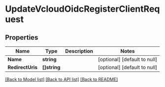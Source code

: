 # UpdateVcloudOidcRegisterClientRequest

## Properties
Name | Type | Description | Notes
------------ | ------------- | ------------- | -------------
**Name** | **string** |  | [optional] [default to null]
**RedirectUris** | **[]string** |  | [optional] [default to null]

[[Back to Model list]](../README.md#documentation-for-models) [[Back to API list]](../README.md#documentation-for-api-endpoints) [[Back to README]](../README.md)

